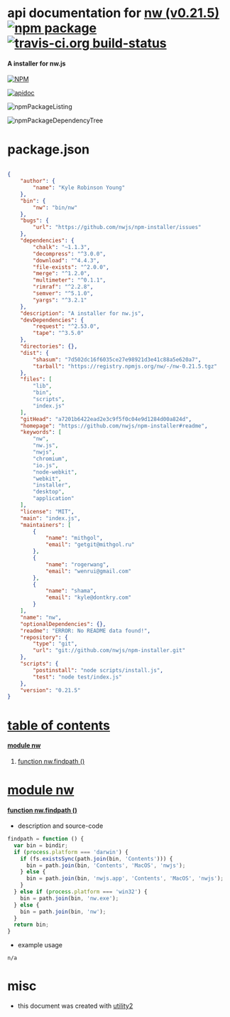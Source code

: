 # api documentation for  [nw (v0.21.5)](https://github.com/nwjs/npm-installer#readme)  [![npm package](https://img.shields.io/npm/v/npmdoc-nw.svg?style=flat-square)](https://www.npmjs.org/package/npmdoc-nw) [![travis-ci.org build-status](https://api.travis-ci.org/npmdoc/node-npmdoc-nw.svg)](https://travis-ci.org/npmdoc/node-npmdoc-nw)
#### A installer for nw.js

[![NPM](https://nodei.co/npm/nw.png?downloads=true)](https://www.npmjs.com/package/nw)

[![apidoc](https://npmdoc.github.io/node-npmdoc-nw/build/screenCapture.buildNpmdoc.browser._2Fhome_2Ftravis_2Fbuild_2Fnpmdoc_2Fnode-npmdoc-nw_2Ftmp_2Fbuild_2Fapidoc.html.png)](https://npmdoc.github.io/node-npmdoc-nw/build/apidoc.html)

![npmPackageListing](https://npmdoc.github.io/node-npmdoc-nw/build/screenCapture.npmPackageListing.svg)

![npmPackageDependencyTree](https://npmdoc.github.io/node-npmdoc-nw/build/screenCapture.npmPackageDependencyTree.svg)



# package.json

```json

{
    "author": {
        "name": "Kyle Robinson Young"
    },
    "bin": {
        "nw": "bin/nw"
    },
    "bugs": {
        "url": "https://github.com/nwjs/npm-installer/issues"
    },
    "dependencies": {
        "chalk": "~1.1.3",
        "decompress": "^3.0.0",
        "download": "^4.4.3",
        "file-exists": "^2.0.0",
        "merge": "^1.2.0",
        "multimeter": "^0.1.1",
        "rimraf": "^2.2.8",
        "semver": "^5.1.0",
        "yargs": "^3.2.1"
    },
    "description": "A installer for nw.js",
    "devDependencies": {
        "request": "^2.53.0",
        "tape": "^3.5.0"
    },
    "directories": {},
    "dist": {
        "shasum": "7d502dc16f6035ce27e98921d3e41c88a5e620a7",
        "tarball": "https://registry.npmjs.org/nw/-/nw-0.21.5.tgz"
    },
    "files": [
        "lib",
        "bin",
        "scripts",
        "index.js"
    ],
    "gitHead": "a7201b6422ead2e3c9f5f0c04e9d1284d00a824d",
    "homepage": "https://github.com/nwjs/npm-installer#readme",
    "keywords": [
        "nw",
        "nw.js",
        "nwjs",
        "chromium",
        "io.js",
        "node-webkit",
        "webkit",
        "installer",
        "desktop",
        "application"
    ],
    "license": "MIT",
    "main": "index.js",
    "maintainers": [
        {
            "name": "mithgol",
            "email": "getgit@mithgol.ru"
        },
        {
            "name": "rogerwang",
            "email": "wenrui@gmail.com"
        },
        {
            "name": "shama",
            "email": "kyle@dontkry.com"
        }
    ],
    "name": "nw",
    "optionalDependencies": {},
    "readme": "ERROR: No README data found!",
    "repository": {
        "type": "git",
        "url": "git://github.com/nwjs/npm-installer.git"
    },
    "scripts": {
        "postinstall": "node scripts/install.js",
        "test": "node test/index.js"
    },
    "version": "0.21.5"
}
```



# <a name="apidoc.tableOfContents"></a>[table of contents](#apidoc.tableOfContents)

#### [module nw](#apidoc.module.nw)
1.  [function <span class="apidocSignatureSpan">nw.</span>findpath ()](#apidoc.element.nw.findpath)



# <a name="apidoc.module.nw"></a>[module nw](#apidoc.module.nw)

#### <a name="apidoc.element.nw.findpath"></a>[function <span class="apidocSignatureSpan">nw.</span>findpath ()](#apidoc.element.nw.findpath)
- description and source-code
```javascript
findpath = function () {
  var bin = bindir;
  if (process.platform === 'darwin') {
    if (fs.existsSync(path.join(bin, 'Contents'))) {
      bin = path.join(bin, 'Contents', 'MacOS', 'nwjs');
    } else {
      bin = path.join(bin, 'nwjs.app', 'Contents', 'MacOS', 'nwjs');
    }
  } else if (process.platform === 'win32') {
    bin = path.join(bin, 'nw.exe');
  } else {
    bin = path.join(bin, 'nw');
  }
  return bin;
}
```
- example usage
```shell
n/a
```



# misc
- this document was created with [utility2](https://github.com/kaizhu256/node-utility2)
